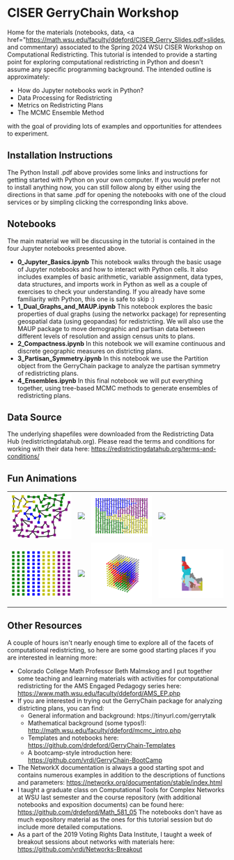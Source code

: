 # CISER GerryChain Workshop

Home for the materials (notebooks, data, <a href="https://math.wsu.edu/faculty/ddeford/CISER_Gerry_Slides.pdf>slides<a>, and commentary) associated to the Spring 2024 WSU CISER Workshop on Computational Redistricting. This tutorial is intended to provide a starting point for exploring computational redistricting in Python and doesn't assume any specific programming background. The intended outline is approximately: 

* How do Jupyter notebooks work in Python?
* Data Processing for Redistricting
* Metrics on Redistricting Plans
* The MCMC Ensemble Method

with the goal of providing lots of examples and opportunities for attendees to experiment.  

## Installation Instructions
The Python Install .pdf above provides some links and instructions for getting started with Python on your own computer. If you would prefer not to install anything now, you can still follow along by either using the directions in that same .pdf for opening the notebooks with one of the cloud services or by simpling clicking the corresponding links above. 

## Notebooks
The main material we will be discussing in the tutorial is contained in the four Jupyter notebooks presented above. 

*  **0\_Jupyter\_Basics.ipynb** This notebook walks through the basic usage of Jupyter notebooks and how to interact with Python cells. It also includes examples of  basic arithmetic, variable assignment, data types, data structures,  and imports work in Python as well as a couple of exercises to check your understanding. If you already have some familiarity with Python, this one is safe to skip :)
* **1\_Dual\_Graphs\_and\_MAUP.ipynb** This notebook explores the basic properties of dual graphs (using the networkx package) for representing geospatial data (using geopandas) for redistricting.  We will also use the MAUP package to move demographic and partisan data between different levels of resolution and assign census units to plans. 
* **2\_Compactness.ipynb** In this notebook we will examine continuous and discrete geographic measures on districting plans. 
* **3\_Partisan\_Symmetry.ipynb** In this notebook we use the Partition object from the GerryChain package to analyze the partisan symmetry of redistricting plans. 
* **4\_Ensembles.ipynb** In this final notebook we will put everything together, using tree-based MCMC methods to generate ensembles of redistricting plans.


## Data Source

The underlying shapefiles were downloaded from the Redistricting Data Hub (redistrictingdatahub.org). Please read the terms and conditions for working with their data here: https://redistrictingdatahub.org/terms-and-conditions/ 

## Fun Animations


<table>
  <tr><td>
<img src="https://github.com/drdeford/CISER_GerryChain/blob/main/Animations/LWAR.gif" width=300>
    </td><td>
<img src="https://github.com/drdeford/CISER_GerryChain/blob/main/Animations/WA4.gif" width=300>
        </td><td>
<img src="https://github.com/drdeford/CISER_GerryChain/blob/main/Animations/forest_lifted_walk.gif" width=300>
    </td><td>
<img src="https://github.com/drdeford/CISER_GerryChain/blob/main/Animations/NH_Two_Edge_Steps.gif" width=300>
    </td></tr>
    <tr><td>
<img src="https://github.com/drdeford/CISER_GerryChain/blob/main/Animations/lifted_gif.gif" width=300>
    </td><td>
<img src="https://github.com/drdeford/CISER_GerryChain/blob/main/Animations/new_wa_gif.gif" width=300>
    </td><td>
<img src="https://github.com/drdeford/CISER_GerryChain/blob/main/Animations/space10.gif" width=300>

</td><td>
<img src="https://github.com/drdeford/CISER_GerryChain/blob/main/Animations/ID_plans_sld.gif" width=300>

</td></tr>
</table>

## Other Resources

A couple of hours isn't nearly enough time to explore all of the facets of computational redistricting, so here are some good starting places if you are interested in learning more: 
* Colorado College Math Professor Beth Malmskog and I put together some teaching and learning materials with activities for computational redistricting for the AMS Engaged Pedagogy series here: https://www.math.wsu.edu/faculty/ddeford/AMS_EP.php 
* If you are interested in trying out the GerryChain package for analyzing districting plans, you can find:
  * General information and background: htps://tinyurl.com/gerrytalk
  * Mathematical background (some typos!): http://math.wsu.edu/faculty/ddeford/mcmc_intro.php
  * Templates and notebooks here: https://github.com/drdeford/GerryChain-Templates 
  * A bootcamp-style introduction here: https://github.com/vrdi/GerryChain-BootCamp
* The NetworkX documentation is always a good starting spot and contains numerous examples in addition to the descriptions of functions and parameters: https://networkx.org/documentation/stable/index.html
* I taught a graduate class on Computational Tools for Complex Networks at WSU last semester and the course repository (with additional notebooks and exposition documents) can be found here: https://github.com/drdeford/Math_581_05 The notebooks don't have as much expository material as the ones for this tutorial session but do include more detailed computations.
* As a part of the 2019 Voting Rights Data Institute, I taught a week of breakout sessions about networks with materials here: https://github.com/vrdi/Networks-Breakout

